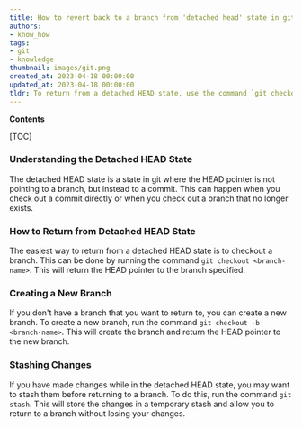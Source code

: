 ```yaml
---
title: How to revert back to a branch from 'detached head' state in git
authors:
- know_how
tags:
- git
- knowledge
thumbnail: images/git.png
created_at: 2023-04-18 00:00:00
updated_at: 2023-04-18 00:00:00
tldr: To return from a detached HEAD state, use the command `git checkout <branch-name>`.
---
```


**Contents**

[TOC]

### Understanding the Detached HEAD State

The detached HEAD state is a state in git where the HEAD pointer is not pointing to a branch, but instead to a commit. This can happen when you check out a commit directly or when you check out a branch that no longer exists. 

### How to Return from Detached HEAD State

The easiest way to return from a detached HEAD state is to checkout a branch. This can be done by running the command `git checkout <branch-name>`. This will return the HEAD pointer to the branch specified. 

### Creating a New Branch

If you don't have a branch that you want to return to, you can create a new branch. To create a new branch, run the command `git checkout -b <branch-name>`. This will create the branch and return the HEAD pointer to the new branch. 

### Stashing Changes

If you have made changes while in the detached HEAD state, you may want to stash them before returning to a branch. To do this, run the command `git stash`. This will store the changes in a temporary stash and allow you to return to a branch without losing your changes.
